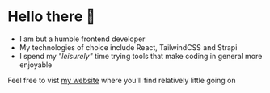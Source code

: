 # Hello there 🧙

- I am but a humble frontend developer
- My technologies of choice include React, TailwindCSS and Strapi
- I spend my *"leisurely"* time trying tools that make coding in general more enjoyable

Feel free to vist [my website](https://sizwe.vercel.app/) where you'll find relatively little going on
